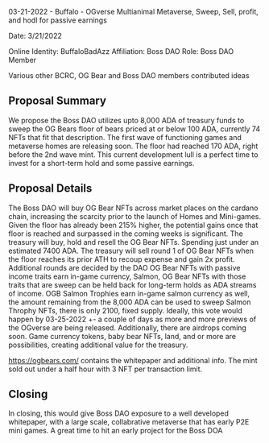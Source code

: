 03-21-2022 - Buffalo - OGverse Multianimal Metaverse, Sweep, Sell, profit, and hodl for passive earnings

Date: 3/21/2022

Online Identity: BuffaloBadAzz
Affiliation: Boss DAO
Role: Boss DAO Member

Various other BCRC, OG Bear and Boss DAO members contributed ideas

## Proposal Summary
We propose the Boss DAO  utilizes upto 8,000 ADA of treasury funds to sweep the OG Bears floor of bears priced at or below 100 ADA, currently 74 NFTs that fit that description. 
The first wave of functioning games and metaverse homes are releasing soon. The floor had reached 170 ADA, right before the 2nd wave mint. 
This current development lull is a perfect time to invest for a short-term hold and some passive earnings. 

## Proposal Details
The Boss DAO will buy OG Bear NFTs across market places on the cardano chain, increasing the scarcity prior to the launch of Homes and Mini-games.
Given the floor has already been 215% higher, the potential gains once that floor is reached and surpassed in the coming weeks is significant.
The treasury will buy, hold and resell the OG Bear NFTs. Spending just under an estimated 7400 ADA. 
The treasury will sell round 1 of OG Bear NFTs when the floor reaches its prior ATH to recoup expense and gain 2x profit. 
Additional rounds are decided by the DAO 
OG Bear NFTs with passive income traits earn in-game currency, Salmon, OG Bear NFTs with those traits that are sweep can be held back for long-term holds as ADA streams of income. 
OGB Salmon Trophies earn in-game salmon currency as well, the amount remaining from the 8,000 ADA can be used to sweep Salmon Throphy NFTs, there is only 2100, fixed supply.
Ideally, this vote would happen by 03-25-2022 +- a couple of days as more and more previews of the OGverse are being released. 
Additionally, there are airdrops coming soon. Game currency tokens, baby bear NFTs, land, and or more are possibilities, creating additional value for the treasury.

https://ogbears.com/  contains the whitepaper and additional info. 
The mint sold out under a half hour with 3 NFT per transaction limit. 

## Closing
In closing, this would give Boss DAO exposure to a well developed whitepaper, with a large scale, collabrative metaverse that has early P2E mini games. A great time to hit an early project for the Boss DOA
